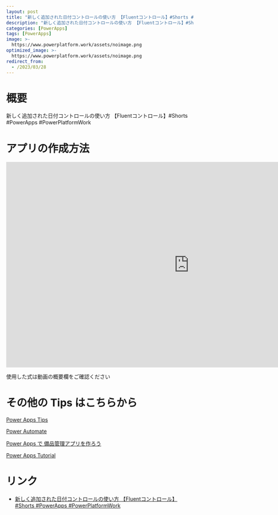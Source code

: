 ```yaml
---
layout: post
title: "新しく追加された日付コントロールの使い方 【Fluentコントロール】#Shorts #PowerApps #PowerPlatformWork"
description: "新しく追加された日付コントロールの使い方 【Fluentコントロール】#Shorts #PowerApps #PowerPlatformWorkを動画で分かりやすく解説"
categories: [PowerApps]
tags: [PowerApps]
image: >-
  https://www.powerplatform.work/assets/noimage.png
optimized_image: >-
  https://www.powerplatform.work/assets/noimage.png
redirect_from:
  - /2023/03/28
---
```



#  概要

新しく追加された日付コントロールの使い方 【Fluentコントロール】#Shorts #PowerApps #PowerPlatformWork


# アプリの作成方法

<iframe width="983" height="553" src="https://www.youtube.com/embed/-5h-ZXiU4Xc" title="YouTube video player" frameborder="0" allow="accelerometer; autoplay; clipboard-write; encrypted-media; gyroscope; picture-in-picture" allowfullscreen></iframe>


使用した式は動画の概要欄をご確認ください


# その他の Tips はこちらから

[Power Apps Tips](https://www.youtube.com/watch?v=VrAQf3JQ7yM&list=PLVhFi1fb3DqakSLVMn22DDcySXh9jtzi- )


[Power Automate](https://www.youtube.com/watch?v=-YnJYT0ASEM&list=PLVhFi1fb3Dqbzic6GieqnLFgD3aTj-eHA)


[Power Apps で 備品管理アプリを作ろう](https://www.youtube.com/playlist?list=PLVhFi1fb3DqZM3HKb8Hea6XEL96990Fyn)


[Power Apps Tutorial](https://www.youtube.com/playlist?list=PLVhFi1fb3DqalxpL974VvAJvV4iWoSbe_)


# リンク


- [新しく追加された日付コントロールの使い方 【Fluentコントロール】#Shorts #PowerApps #PowerPlatformWork](https://www.youtube.com/watch?v=-5h-ZXiU4Xc)


